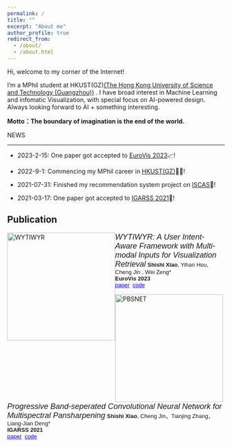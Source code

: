 ```yaml
---
permalink: /
title: ""
excerpt: "About me"
author_profile: true
redirect_from: 
  - /about/
  - /about.html
---
```

  

Hi, welcome to my corner of the Internet!

  

I’m a MPhil student at HKUST(GZ)[(The Hong Kong University of Science and Technology (Guangzhou))](https://hkust-gz.edu.cn/) . I have broad interest in Machine Learning and infomatic Visualization, with special focus on AI-powered design. Always looking forward to AI + something interesting.

  

**Motto：The boundary of imagination is the end of the world.**

  
  
  

NEWS

------
- 2023-2-15: One paper got accepted to [EuroVis 2023](https://www.eurovis.org/)📈!

- 2022-9-1: Commencing my MPhil career in [HKUST(GZ)](https://hkust-gz.edu.cn/)👩‍💻!

- 2021-07-31: Finished my recommendation system project on [ISCAS](https://summer.iscas.ac.cn/)🦄!

- 2021-03-17: One paper got accepted to [IGARSS 2021](https://igarss2021.com/)👻!

  
  
  

## Publication

<img  src="https://github.com/SerendipitysX/serendipitysX.github.io/tree/master/images/Eurovis_WYTIWYR_2023.png"  alt="WYTIWYR"  width="250px"  style="float: left">  <em><font  size="4"  face="Arial">WYTIWYR: A User Intent-Aware Framework with Multi-modal Inputs for Visualization Retrieval</font></em>
<font  size="2"  face="Arial"><strong>Shishi Xiao</strong>, Yihan Hou, Cheng Jin , Wei Zeng*<br>  <strong>EuroVis 2023</strong> <br>  <a  href="https://arxiv.org/abs/2304.06991"  style="color: blue">paper</a>  &nbsp;<a  href="https://github.com/SerendipitysX/WYTIWYR"  style="color: blue">code</a><br>  </font>


<img  src="https://chengjin-git.github.io/assets/images/IGARSS_PBSN_schematic.png"  alt="PBSNET"  width="250px"  style="float: left">  <em><font  size="4"  face="Arial">Progressive Band-seperated Convolutional Neural Network for Multispectral Pansharpening</font></em>
<font  size="2"  face="Arial"><strong>Shishi Xiao</strong>, Cheng Jin，Tianjing Zhang，Liang-Jian Deng*<br>  <strong>IGARSS 2021</strong> <br>  <a  href="https://github.com/SerendipitysX/serendipitysX.github.io/blob/master/files/IGARSS2021_PBSNet.pdf"  style="color: blue">paper</a>  &nbsp;<a  href="https://github.com/SerendipitysX/PBSNet"  style="color: blue">code</a><br>  </font>

  

​
